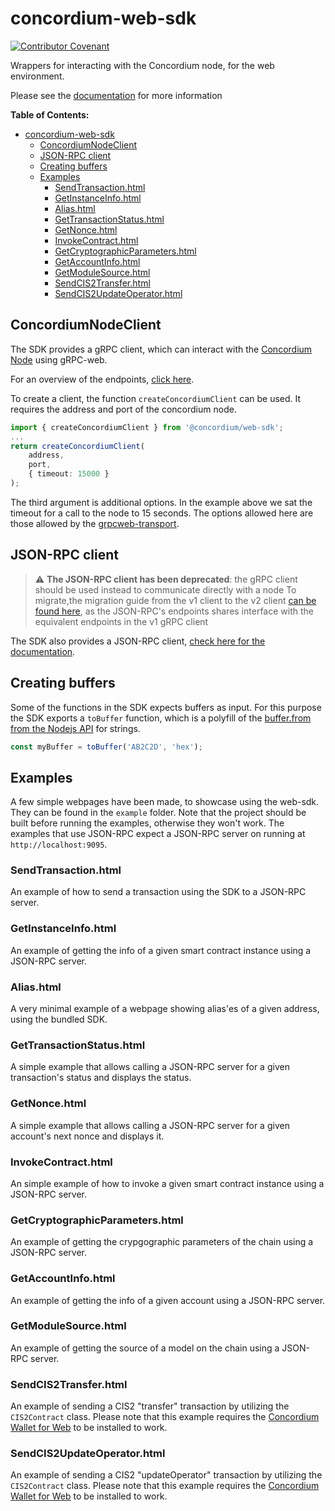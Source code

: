 # concordium-web-sdk

[![Contributor Covenant](https://img.shields.io/badge/Contributor%20Covenant-2.0-4baaaa.svg)](https://github.com/Concordium/.github/blob/main/.github/CODE_OF_CONDUCT.md)

Wrappers for interacting with the Concordium node, for the web environment.

Please see the
[documentation](https://rasmus-kirk.github.io/concordium-node-sdk-js/index.html)
for more information

**Table of Contents:**

<!--toc:start-->
- [concordium-web-sdk](#concordium-web-sdk)
  - [ConcordiumNodeClient](#concordiumnodeclient)
  - [JSON-RPC client](#json-rpc-client)
  - [Creating buffers](#creating-buffers)
  - [Examples](#examples)
    - [SendTransaction.html](#sendtransactionhtml)
    - [GetInstanceInfo.html](#getinstanceinfohtml)
    - [Alias.html](#aliashtml)
    - [GetTransactionStatus.html](#gettransactionstatushtml)
    - [GetNonce.html](#getnoncehtml)
    - [InvokeContract.html](#invokecontracthtml)
    - [GetCryptographicParameters.html](#getcryptographicparametershtml)
    - [GetAccountInfo.html](#getaccountinfohtml)
    - [GetModuleSource.html](#getmodulesourcehtml)
    - [SendCIS2Transfer.html](#sendcis2transferhtml)
    - [SendCIS2UpdateOperator.html](#sendcis2updateoperatorhtml)
<!--toc:end-->

## ConcordiumNodeClient

The SDK provides a gRPC client, which can interact with the [Concordium
Node](https://github.com/Concordium/concordium-node) using gRPC-web.

For an overview of the endpoints, [click
here](https://rasmus-kirk.github.io/concordium-node-sdk-js/modules/Common_GRPC_Client.html).

To create a client, the function `createConcordiumClient` can be used. It
requires the address and port of the concordium node.

```ts
import { createConcordiumClient } from '@concordium/web-sdk';
...
return createConcordiumClient(
    address,
    port,
    { timeout: 15000 }
);
```

The third argument is additional options. In the example
above we sat the timeout for a call to the node to 15
seconds. The options allowed here are those allowed by the
[grpcweb-transport](https://www.npmjs.com/package/@protobuf-ts/grpcweb-transport).

## JSON-RPC client

> :warning: **The JSON-RPC client has been deprecated**: the gRPC client
  should be used instead to communicate directly with a node
> To migrate,the migration guide from the v1 client to the v2 client [can
  be found
  here](https://rasmus-kirk.github.io/concordium-node-sdk-js/pages/misc-pages/grpc-migration.html),
  as the JSON-RPC's endpoints shares interface with the equivalent endpoints
  in the v1 gRPC client

The SDK also provides a JSON-RPC client, [check here for the
documentation](https://rasmus-kirk.github.io/concordium-node-sdk-js/pages/misc-pages/grpc-v1.html).

## Creating buffers

Some of the functions in the SDK expects buffers as
input. For this purpose the SDK exports a `toBuffer`
function, which is a polyfill of the [buffer.from from the Nodejs
API](https://nodejs.org/api/buffer.html#static-method-bufferfromstring-encoding)
for strings.

```ts
const myBuffer = toBuffer('AB2C2D', 'hex');
```

## Examples

A few simple webpages have been made, to showcase using the web-sdk. They
can be found in the `example` folder. Note that the project should be built
before running the examples, otherwise they won't work.  The examples that
use JSON-RPC expect a JSON-RPC server on running at `http://localhost:9095`.

### SendTransaction.html

An example of how to send a transaction using the SDK to a JSON-RPC server.

### GetInstanceInfo.html

An example of getting the info of a given smart contract instance using a
JSON-RPC server.

### Alias.html

A very minimal example of a webpage showing alias'es of a given address,
using the bundled SDK.

### GetTransactionStatus.html

A simple example that allows calling a JSON-RPC server for a given
transaction's status and displays the status.

### GetNonce.html

A simple example that allows calling a JSON-RPC server for a given account's
next nonce and displays it.

### InvokeContract.html

An simple example of how to invoke a given smart contract instance using a
JSON-RPC server.

### GetCryptographicParameters.html

An example of getting the crypgographic parameters of the chain using a
JSON-RPC server.

### GetAccountInfo.html

An example of getting the info of a given account using a JSON-RPC server.

### GetModuleSource.html

An example of getting the source of a model on the chain using a JSON-RPC
server.

### SendCIS2Transfer.html

An example of sending a CIS2 "transfer" transaction
by utilizing the `CIS2Contract` class. Please
note that this example requires the [Concordium Wallet for
Web](https://chrome.google.com/webstore/detail/concordium-wallet/mnnkpffndmickbiakofclnpoiajlegmg)
to be installed to work.

### SendCIS2UpdateOperator.html

An example of sending a CIS2 "updateOperator"
transaction by utilizing the `CIS2Contract` class. Please
note that this example requires the [Concordium Wallet for
Web](https://chrome.google.com/webstore/detail/concordium-wallet/mnnkpffndmickbiakofclnpoiajlegmg)
to be installed to work.
